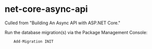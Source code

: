 # net-core-async-api
Culled from "Building An Async API with ASP.NET Core."

Run the database migration(s) via the Package Management Console:
```javascript
	Add-Migration INIT
```